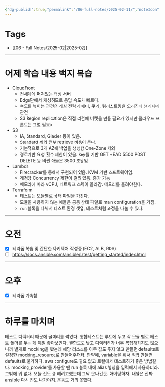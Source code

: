 ```yaml
---
{"dg-publish":true,"permalink":"/06-full-notes/2025-02-11/","noteIcon":""}
---
```


# Tags
- [[06 - Full Notes/2025-02\|2025-02]]
---
# 어제 학습 내용 백지 복습
- CloudFront
	- 전세계에 퍼져있는 캐싱 서버
	- Edge단에서 캐싱하므로 응답 속도가 빠르다.
	- 속도를 높이는 관건은 캐싱 전략과 헤더, 쿠키, 쿼리스트링을 오리진에 넘기냐가 관건
	- S3 Region replication은 직접 리전에 버켓을 만들 필요가 있지만 클라우드 프론트는 그럴 필요x
- S3
	- IA, Standard, Glacier 등이 있음.
	- Standard 제외 전부 retrieve 비용이 든다.
	- 기본적으로 3개 AZ에 백업을 생성함 One-Zone 제외
	- 경로기반 요청 횟수 제한이 있음. key를 기반 GET HEAD 5500 POST DELETE 등 비싼 애들은 3500 초당임
- Lambda
	- Firecracker를 통해서 구현되어 있음. KVM 기반 소프트웨어임.
	- 계정당 Concurrency 제한이 걸려 있음. 증가 가능
	- 메모리에 따라 vCPU, 네트워크 스펙이 올라감. 메모리를 올려야한다.
- Terraform
	- 테스트는 모듈별로 상태 파일을 가진다.
	- 모듈을 사용하지 않는 애들은 공통 상태 파일로 main configuration을 가짐.
	- `run` 블록을 나눠서 테스트 환경 셋업, 테스트처럼 과정을 나눌 수 있다.

---
# 오전
- [x] 테라폼 복습 및 간단한 아키텍처 작성중 (EC2, ALB, RDS)
- [ ] https://docs.ansible.com/ansible/latest/getting_started/index.html
---
# 오후
- [x] 테라폼 계속함
---
# 하루를 마치며
테스트 디렉터리 때문에 골머리를 썩었다.
통합테스트는 루트에 두고 각 모듈 별로 테스트 폴더를 두는 게 제일 좋아보인다.
결합도도 낮고 디렉터리가 너무 복잡해지지도 않으니까
별개로 mocking을 봤는데 해당 리소스를 아무 값도 주지 않고 만들면 defaults로 설정한 mocking_resource로 만들어주더라. 만약에, variable을 줘서 직접 만들면 defaults로 불가하다.
aws configure도 필요 없고 로컬에서 테스트하기 좋은 방법같다.
mocking_provider를 사용할 땐 run 블록 내에 alias 별칭을 입력해서 사용하더라.
그밖에 뭐 없다. 오늘 진도 좀 빼려고했는데 그닥 못나간듯. 화이팅하자.
내일은 진짜 ansible 다시 진도 나가야지. 운동도 거의 못했다.